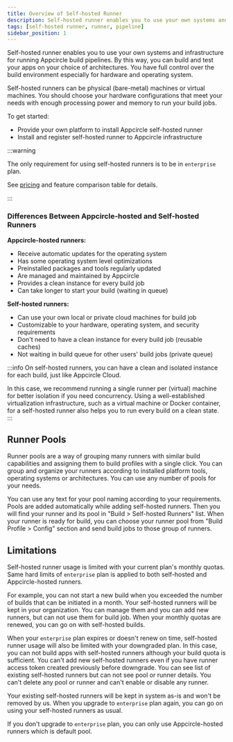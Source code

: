 ```yaml
---
title: Overview of Self-hosted Runner
description: Self-hosted runner enables you to use your own systems and infrastructure for running Appcircle build pipelines.
tags: [self-hosted runner, runner, pipeline]
sidebar_position: 1
---
```



Self-hosted runner enables you to use your own systems and infrastructure for running Appcircle build pipelines. By this way, you can build and test your apps on your choice of architectures. You have full control over the build environment especially for hardware and operating system.

Self-hosted runners can be physical (bare-metal) machines or virtual machines. You should choose your hardware configurations that meet your needs with enough processing power and memory to run your build jobs.

To get started:

- Provide your own platform to install Appcircle self-hosted runner
- Install and register self-hosted runner to Appcircle infrastructure

:::warning

The only requirement for using self-hosted runners is to be in `enterprise` plan.

See [pricing](https://appcircle.io/pricing) and feature comparison table for details.

:::

### Differences Between Appcircle-hosted and Self-hosted Runners

**Appcircle-hosted runners:**

- Receive automatic updates for the operating system
- Has some operating system level optimizations
- Preinstalled packages and tools regularly updated
- Are managed and maintained by Appcircle
- Provides a clean instance for every build job
- Can take longer to start your build (waiting in queue)

**Self-hosted runners:**

- Can use your own local or private cloud machines for build job
- Customizable to your hardware, operating system, and security requirements
- Don't need to have a clean instance for every build job (reusable caches)
- Not waiting in build queue for other users' build jobs (private queue)

:::info
On self-hosted runners, you can have a clean and isolated instance for each build, just like Appcircle Cloud.

In this case, we recommend running a single runner per (virtual) machine for better isolation if you need concurrency. Using a well-established virtualization infrastructure, such as a virtual machine or Docker container, for a self-hosted runner also helps you to run every build on a clean state.
:::

## Runner Pools

Runner pools are a way of grouping many runners with similar build capabilities and assigning them to build profiles with a single click. You can group and organize your runners according to installed platform tools, operating systems or architectures. You can use any number of pools for your needs.

You can use any text for your pool naming according to your requirements. Pools are added automatically while adding self-hosted runners. Then you will find your runner and its pool in "Build > Self-hosted Runners" list. When your runner is ready for build, you can choose your runner pool from "Build Profile > Config" section and send build jobs to those group of runners.

## Limitations

Self-hosted runner usage is limited with your current plan's monthly quotas. Same hard limits of `enterprise` plan is applied to both self-hosted and Appcircle-hosted runners.

For example, you can not start a new build when you exceeded the number of builds that can be initiated in a month. Your self-hosted runners will be kept in your organization. You can manage them and you can add new runners, but can not use them for build job. When your monthly quotas are renewed, you can go on with self-hosted builds.

When your `enterprise` plan expires or doesn't renew on time, self-hosted runner usage will also be limited with your downgraded plan. In this case, you can not build apps with self-hosted runners although your build quota is sufficient. You can't add new self-hosted runners even if you have runner access token created previously before downgrade. You can see list of existing self-hosted runners but can not see pool or runner details. You can't delete any pool or runner and can't enable or disable any runner.

Your existing self-hosted runners will be kept in system as-is and won't be removed by us. When you upgrade to `enterprise` plan again, you can go on using your self-hosted runners as usual.

If you don't upgrade to `enterprise` plan, you can only use Appcircle-hosted runners which is default pool.
